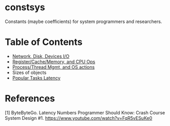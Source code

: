 # constsys
Constants (maybe coefficients) for system programmers and researchers.

# Table of Contents

- [Network, Disk, Devices I/O](/dev-io/index.md)
- [Register/Cache/Memory, and CPU Ops](/basic-ops/index.md)
- [Process/Thread Mgmt, and OS actions](/os/index.md)
- Sizes of objects
- [Popular Tasks Latency](/popular-tasks/tasks.md)

# References

[1] ByteByteGo. Latency Numbers Programmer Should Know: Crash Course System Design #1. https://www.youtube.com/watch?v=FqR5vESuKe0